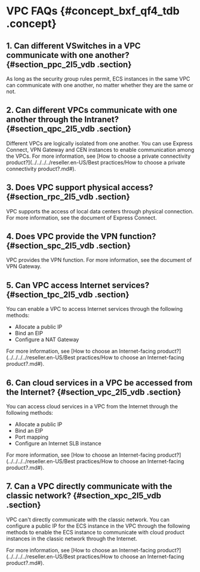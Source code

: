 # VPC FAQs {#concept_bxf_qf4_tdb .concept}

## 1. Can different VSwitches in a VPC communicate with one another? {#section_ppc_2l5_vdb .section}

As long as the security group rules permit, ECS instances in the same VPC can communicate with one another, no matter whether they are the same or not.

## 2. Can different VPCs communicate with one another through the Intranet? {#section_qpc_2l5_vdb .section}

Different VPCs are logically isolated from one another. You can use Express Connect, VPN Gateway and CEN instances to enable communication among the VPCs. For more information, see [How to choose a private connectivity product?](../../../../reseller.en-US/Best practices/How to choose a private connectivity product?.md#).

## 3. Does VPC support physical access? {#section_rpc_2l5_vdb .section}

VPC supports the access of local data centers through physical connection. For more information, see the document of Express Connect.

## 4. Does VPC provide the VPN function? {#section_spc_2l5_vdb .section}

VPC provides the VPN function. For more information, see the document of VPN Gateway.

## 5. Can VPC access Internet services? {#section_tpc_2l5_vdb .section}

You can enable a VPC to access Internet services through the following methods:

-   Allocate a public IP
-   Bind an EIP
-   Configure a NAT Gateway

For more information, see [How to choose an Internet-facing product?](../../../../reseller.en-US/Best practices/How to choose an Internet-facing product?.md#).

## 6. Can cloud services in a VPC be accessed from the Internet? {#section_vpc_2l5_vdb .section}

You can access cloud services in a VPC from the Internet through the following methods:

-   Allocate a public IP
-   Bind an EIP
-   Port mapping 
-   Configure an Internet SLB instance

For more information, see [How to choose an Internet-facing product?](../../../../reseller.en-US/Best practices/How to choose an Internet-facing product?.md#).

## 7. Can a VPC directly communicate with the classic network? {#section_xpc_2l5_vdb .section}

VPC can't directly communicate with the classic network. You can configure a public IP for the ECS instance in the VPC through the following methods to enable the ECS instance to communicate with cloud product instances in the classic network through the Internet.

For more information, see [How to choose an Internet-facing product?](../../../../reseller.en-US/Best practices/How to choose an Internet-facing product?.md#).

